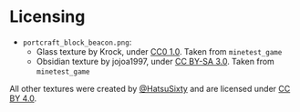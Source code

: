 # Licensing

- `portcraft_block_beacon.png`:
    - Glass texture by Krock, under [CC0 1.0](https://creativecommons.org/publicdomain/zero/1.0/). Taken from `minetest_game`
    - Obsidian texture by jojoa1997, under [CC BY-SA 3.0](https://creativecommons.org/licenses/by-sa/3.0/). Taken from `minetest_game`

All other textures were created by [@HatsuSixty](https://github.com/HatsuSixty) and are licensed under [CC BY 4.0](https://creativecommons.org/licenses/by/4.0/).